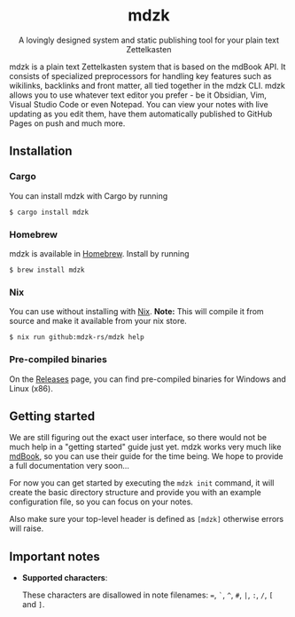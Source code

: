 <h1 align="center">mdzk</h1>

<p align="center">A lovingly designed system and static publishing tool for your plain text Zettelkasten</p>

mdzk is a plain text Zettelkasten system that is based on the mdBook API. It consists of specialized preprocessors for handling key features such as wikilinks, backlinks and front matter, all tied together in the mdzk CLI. mdzk allows you to use whatever text editor you prefer - be it Obsidian, Vim, Visual Studio Code or even Notepad. You can view your notes with live updating as you edit them, have them automatically published to GitHub Pages on push and much more.

## Installation

### Cargo

You can install mdzk with Cargo by running

```
$ cargo install mdzk
```

### Homebrew

mdzk is available in [Homebrew](https://brew.sh/). Install by running

```
$ brew install mdzk
```

### Nix

You can use without installing with [Nix](https://nixos.org). **Note:** This will compile it from source and make it available from your nix store.

```
$ nix run github:mdzk-rs/mdzk help
```

### Pre-compiled binaries

On the [Releases](https://github.com/mdzk-rs/mdzk/releases) page, you can find pre-compiled binaries for Windows and Linux (x86).

## Getting started

We are still figuring out the exact user interface, so there would not be much help in a "getting started" guide just yet. mdzk works very much like [mdBook](https://rust-lang.github.io/mdBook/cli/index.html), so you can use their guide for the time being. We hope to provide a full documentation very soon...

For now you can get started by executing the `mdzk init` command, it will create the basic directory structure and provide you with an example configuration file, so you can focus on your notes.

Also make sure your top-level header is defined as `[mdzk]` otherwise errors will raise.

## Important notes

- **Supported characters**:

    These characters are disallowed in note filenames: `=`, <code>\`</code>, `^`, `#`, `|`, `:`, `/`, `[` and `]`.
